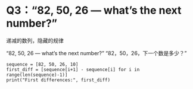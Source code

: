# Q3：“82, 50, 26 — what’s the next number?”
递减的数列，隐藏的规律

“82, 50, 26 — what’s the next number?”
“82，50，26，下一个数是多少？”

```
sequence = [82, 50, 26, 10]
first_diff = [sequence[i+1] - sequence[i] for i in range(len(sequence)-1)]
print("First differences:", first_diff)
```
